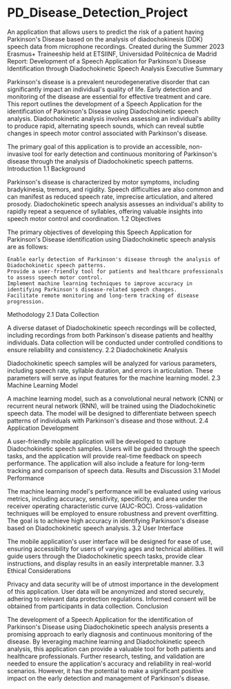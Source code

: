 # PD_Disease_Detection_Project
An application that allows users to predict the risk of a patient having Parkinson's Disease based on the analysis of diadochokinesis (DDK) speech data from microphone recordings. Created during the Summer 2023 Erasmus+ Traineeship held at ETSIINF, Universidad Politécnica de Madrid 
Report: Development of a Speech Application for Parkinson's Disease Identification through Diadochokinetic Speech Analysis
Executive Summary

Parkinson's disease is a prevalent neurodegenerative disorder that can significantly impact an individual's quality of life. Early detection and monitoring of the disease are essential for effective treatment and care. This report outlines the development of a Speech Application for the identification of Parkinson's Disease using Diadochokinetic speech analysis. Diadochokinetic analysis involves assessing an individual's ability to produce rapid, alternating speech sounds, which can reveal subtle changes in speech motor control associated with Parkinson's disease.

The primary goal of this application is to provide an accessible, non-invasive tool for early detection and continuous monitoring of Parkinson's disease through the analysis of Diadochokinetic speech patterns.
Introduction
1.1 Background

Parkinson's disease is characterized by motor symptoms, including bradykinesia, tremors, and rigidity. Speech difficulties are also common and can manifest as reduced speech rate, imprecise articulation, and altered prosody. Diadochokinetic speech analysis assesses an individual's ability to rapidly repeat a sequence of syllables, offering valuable insights into speech motor control and coordination.
1.2 Objectives

The primary objectives of developing this Speech Application for Parkinson's Disease identification using Diadochokinetic speech analysis are as follows:

    Enable early detection of Parkinson's disease through the analysis of Diadochokinetic speech patterns.
    Provide a user-friendly tool for patients and healthcare professionals to assess speech motor control.
    Implement machine learning techniques to improve accuracy in identifying Parkinson's disease-related speech changes.
    Facilitate remote monitoring and long-term tracking of disease progression.

Methodology
2.1 Data Collection

A diverse dataset of Diadochokinetic speech recordings will be collected, including recordings from both Parkinson's disease patients and healthy individuals. Data collection will be conducted under controlled conditions to ensure reliability and consistency.
2.2 Diadochokinetic Analysis

Diadochokinetic speech samples will be analyzed for various parameters, including speech rate, syllable duration, and errors in articulation. These parameters will serve as input features for the machine learning model.
2.3 Machine Learning Model

A machine learning model, such as a convolutional neural network (CNN) or recurrent neural network (RNN), will be trained using the Diadochokinetic speech data. The model will be designed to differentiate between speech patterns of individuals with Parkinson's disease and those without.
2.4 Application Development

A user-friendly mobile application will be developed to capture Diadochokinetic speech samples. Users will be guided through the speech tasks, and the application will provide real-time feedback on speech performance. The application will also include a feature for long-term tracking and comparison of speech data.
Results and Discussion
3.1 Model Performance

The machine learning model's performance will be evaluated using various metrics, including accuracy, sensitivity, specificity, and area under the receiver operating characteristic curve (AUC-ROC). Cross-validation techniques will be employed to ensure robustness and prevent overfitting. The goal is to achieve high accuracy in identifying Parkinson's disease based on Diadochokinetic speech analysis.
3.2 User Interface

The mobile application's user interface will be designed for ease of use, ensuring accessibility for users of varying ages and technical abilities. It will guide users through the Diadochokinetic speech tasks, provide clear instructions, and display results in an easily interpretable manner.
3.3 Ethical Considerations

Privacy and data security will be of utmost importance in the development of this application. User data will be anonymized and stored securely, adhering to relevant data protection regulations. Informed consent will be obtained from participants in data collection.
Conclusion

The development of a Speech Application for the identification of Parkinson's Disease using Diadochokinetic speech analysis presents a promising approach to early diagnosis and continuous monitoring of the disease. By leveraging machine learning and Diadochokinetic speech analysis, this application can provide a valuable tool for both patients and healthcare professionals. Further research, testing, and validation are needed to ensure the application's accuracy and reliability in real-world scenarios. However, it has the potential to make a significant positive impact on the early detection and management of Parkinson's disease.
